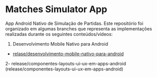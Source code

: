 # Matches Simulator App

App Android Nativo de Simulação de Partidas. Este repositório foi organizado em algumas branches que representa as implementações realizadas durante os seguintes conteúdos/vídeos:

1. Desenvolvimento Mobile Nativo para Android
 - [relase/desenvolvimento-mobile-nativo-para-android](https://github.com/suellenmuniz/matches-simulator-app/tree/release/desenvolvimento-mobile-nativo-para-android)

2- release/componentes-layouts-ui-ux-em-apps-android
(release/componentes-layouts-ui-ux-em-apps-android)
